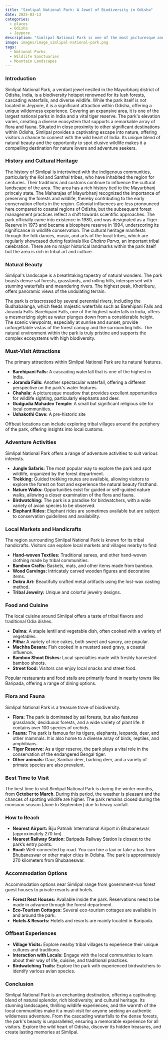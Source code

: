 ```yaml
---
title: "Simlipal National Park: A Jewel of Biodiversity in Odisha"
date: 2025-03-13
categories:
  - places
  - Odisha
  - Jeypore
description: "Simlipal National Park is one of the most picturesque and bio-diverse national parks in India, located in the northern part of Odisha. It is part of the Similipal Biosphere Reserve and is known for its dense forests, unique geological formations, and rich wildlife. The park is a haven for nature lovers, offering opportunities for trekking, bird watching, and exploring the diverse flora and fauna of the region."
image: images/image_simlipal-national-park.png
tags: 
  - National Parks
  - Wildlife Sanctuaries
  - Mountain Landscapes
---
```



### **Introduction**

Simlipal National Park, a verdant jewel nestled in the Mayurbhanj district of Odisha, India, is a biodiversity hotspot renowned for its lush forests, cascading waterfalls, and diverse wildlife. While the park itself is not located in Jeypore, it is a significant attraction within Odisha, offering a unique wilderness experience. Covering an expansive area, it is one of the largest national parks in India and a vital tiger reserve. The park's elevation varies, creating a diverse ecosystem that supports a remarkable array of flora and fauna. Situated in close proximity to other significant destinations within Odisha, Simlipal provides a captivating escape into nature, offering visitors a chance to connect with the wild heart of India. Its unique blend of natural beauty and the opportunity to spot elusive wildlife makes it a compelling destination for nature lovers and adventure seekers.

### **History and Cultural Heritage**

The history of Simlipal is intertwined with the indigenous communities, particularly the Kol and Santhal tribes, who have inhabited the region for centuries. Their traditions and customs continue to influence the cultural landscape of the area. The area has a rich history tied to the Mayurbhanj princely state. The Maharajas of Mayurbhanj recognized the importance of preserving the forests and wildlife, thereby contributing to the early conservation efforts in the region. Colonial influences are less pronounced here compared to coastal regions of Odisha, but the subsequent forest management practices reflect a shift towards scientific approaches. The park officially came into existence in 1980, and was designated as a Tiger Reserve in 1973 and became a biosphere reserve in 1994, underscoring its significance in wildlife conservation. The cultural heritage manifests through the folk dances, music, and arts of the local tribes, which are regularly showcased during festivals like *Chaitra Parva*, an important tribal celebration. There are no major historical landmarks within the park itself but the area is rich in tribal art and culture.

###  **Natural Beauty**

Simlipal's landscape is a breathtaking tapestry of natural wonders. The park boasts dense sal forests, grasslands, and rolling hills, interspersed with stunning waterfalls and meandering rivers. The highest peak, *Khairiburu*, offers panoramic views of the undulating terrain.



The park is crisscrossed by several perennial rivers, including the Budhabalanga, which feeds majestic waterfalls such as Barehipani Falls and Joranda Falls. Barehipani Falls, one of the highest waterfalls in India, offers a mesmerizing sight as water plunges down from a considerable height. The scenic viewpoints, especially at sunrise and sunset, provide unforgettable vistas of the forest canopy and the surrounding hills. The natural environment within the park is truly pristine and supports the complex ecosystems with high biodiversity.

### **Must-Visit Attractions**

The primary attractions within Simlipal National Park are its natural features.

*   **Barehipani Falls:** A cascading waterfall that is one of the highest in India. 
*   **Joranda Falls:** Another spectacular waterfall, offering a different perspective on the park's water features. 
*   **Chahala:** A picturesque meadow that provides excellent opportunities for wildlife sighting, particularly elephants and deer.
*   **Gudgudia Mahadev Temple:** A small but significant religious site for local communities.
*   **Ushakothi Cave:** A pre-historic site

Offbeat locations can include exploring tribal villages around the periphery of the park, offering insights into local customs.

### **Adventure Activities**

Simlipal National Park offers a range of adventure activities to suit various interests.

*   **Jungle Safaris:** The most popular way to explore the park and spot wildlife, organized by the forest department.
*   **Trekking:** Guided trekking routes are available, allowing visitors to explore the forest on foot and experience the natural beauty firsthand.
*   **Nature Walks:** Opportunities exist for guided or self-guided nature walks, allowing a closer examination of the flora and fauna.
*   **Birdwatching:** The park is a paradise for birdwatchers, with a wide variety of avian species to be observed.
*   **Elephant Rides:** Elephant rides are sometimes available but are subject to conservation guidelines and availability.

### **Local Markets and Handicrafts**

The region surrounding Simlipal National Park is known for its tribal handicrafts. Visitors can explore local markets and villages nearby to find:

*   **Hand-woven Textiles:** Traditional sarees, and other hand-woven clothing made by tribal communities.
*   **Bamboo Crafts:** Baskets, mats, and other items made from bamboo.
*   **Wood Carvings:** Intricately carved wooden figures and decorative items.
*   **Dokra Art:** Beautifully crafted metal artifacts using the lost-wax casting method.
*   **Tribal Jewelry:** Unique and colorful jewelry designs.

### **Food and Cuisine**

The local cuisine around Simlipal offers a taste of tribal flavors and traditional Odia dishes.

*   **Dalma:** A staple lentil and vegetable dish, often cooked with a variety of vegetables.
*   **Pitha:** A variety of rice cakes, both sweet and savory, are popular.
*   **Machha Besara:** Fish cooked in a mustard seed gravy, a coastal influence.
*   **Bamboo Shoot Dishes:** Local specialties made with freshly harvested bamboo shoots.
*   **Street food:** Visitors can enjoy local snacks and street food.



Popular restaurants and food stalls are primarily found in nearby towns like Baripada, offering a range of dining options.

### **Flora and Fauna**

Simlipal National Park is a treasure trove of biodiversity.

*   **Flora:** The park is dominated by sal forests, but also features grasslands, deciduous forests, and a wide variety of plant life. It contains over 100 species of orchids.
*   **Fauna:** The park is famous for its tigers, elephants, leopards, deer, and other mammals. It is also home to a diverse array of birds, reptiles, and amphibians.
*   **Tiger Reserve:** As a tiger reserve, the park plays a vital role in the conservation of the endangered Bengal tiger.
*   **Other animals:** Gaur, Sambar deer, barking deer, and a variety of primate species are also prevalent.

### **Best Time to Visit**

The best time to visit Simlipal National Park is during the winter months, from **October to March**. During this period, the weather is pleasant and the chances of spotting wildlife are higher. The park remains closed during the monsoon season (June to September) due to heavy rainfall.

### **How to Reach**

*   **Nearest Airport:** Biju Patnaik International Airport in Bhubaneswar (approximately 270 km).
*   **Nearest Railway Station:** Baripada Railway Station is closest to the park’s entry points.
*   **Road:** Well-connected by road. You can hire a taxi or take a bus from Bhubaneswar or other major cities in Odisha. The park is approximately 270 kilometers from Bhubaneswar.



### **Accommodation Options**

Accommodation options near Simlipal range from government-run forest guest houses to private resorts and hotels.

*   **Forest Rest Houses:** Available inside the park. Reservations need to be made in advance through the forest department.
*   **Eco-Tourism Cottages:** Several eco-tourism cottages are available in and around the park.
*   **Hotels & Resorts:** Hotels and resorts are mainly located in Baripada.

### **Offbeat Experiences**

*   **Village Visits:** Explore nearby tribal villages to experience their unique cultures and traditions. 
*   **Interaction with Locals:** Engage with the local communities to learn about their way of life, cuisine, and traditional practices.
*   **Birdwatching Trails:** Explore the park with experienced birdwatchers to identify various avian species.

### **Conclusion**

Simlipal National Park is an enchanting destination, offering a captivating blend of natural splendor, rich biodiversity, and cultural heritage. Its stunning landscapes, thrilling wildlife experiences, and the warmth of the local communities make it a must-visit for anyone seeking an authentic wilderness adventure. From the cascading waterfalls to the dense forests, the park's beauty is unparalleled, ensuring a memorable experience for all visitors. Explore the wild heart of Odisha, discover its hidden treasures, and create lasting memories at Simlipal.


